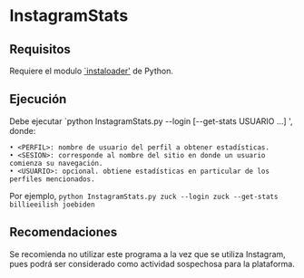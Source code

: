 # InstagramStats

## Requisitos

Requiere el modulo [`instaloader'](https://instaloader.github.io/) de Python.

## Ejecución

Debe ejecutar `python InstagramStats.py <PERFIL> --login <SESION> [--get-stats USUARIO ...] ', donde:

    • <PERFIL>: nombre de usuario del perfil a obtener estadísticas.
    • <SESION>: corresponde al nombre del sitio en donde un usuario comienza su navegación.
    • <USUARIO>: opcional. obtiene estadísticas en particular de los perfiles mencionados.

Por ejemplo,
```python InstagramStats.py zuck --login zuck --get-stats billieeilish joebiden```

## Recomendaciones

Se recomienda no utilizar este programa a la vez que se utiliza Instagram, pues podrá ser considerado como actividad sospechosa para la plataforma.
